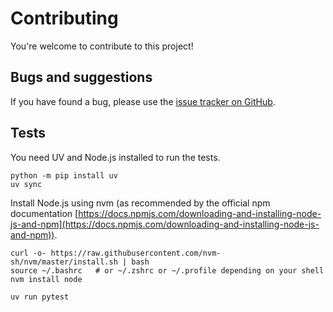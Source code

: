 # Contributing

You're welcome to contribute to this project!

## Bugs and suggestions

If you have found a bug, please use the [issue tracker on GitHub][issues].

[issues]: https://github.com/timonweb/django-tailwind/issues

## Tests

You need UV and Node.js installed to run the tests.

```console
python -m pip install uv
uv sync
```

Install Node.js using nvm (as recommended by the official npm documentation [https://docs.npmjs.com/downloading-and-installing-node-js-and-npm](https://docs.npmjs.com/downloading-and-installing-node-js-and-npm)).
```console
curl -o- https://raw.githubusercontent.com/nvm-sh/nvm/master/install.sh | bash
source ~/.bashrc   # or ~/.zshrc or ~/.profile depending on your shell
nvm install node
```

```console
uv run pytest
```
